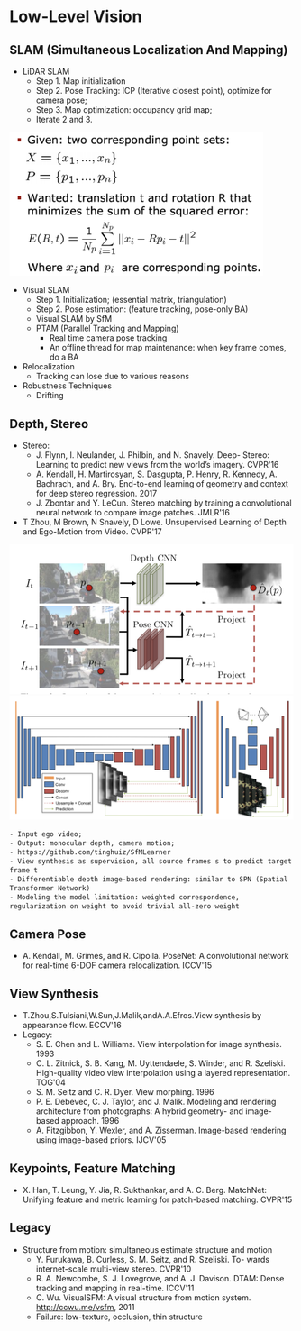 # Low-Level Vision

## SLAM (Simultaneous Localization And Mapping)
- LiDAR SLAM
	- Step 1. Map initialization
	- Step 2. Pose Tracking: ICP (Iterative closest point), optimize for camera pose;
	- Step 3. Map optimization: occupancy grid map;
	- Iterate 2 and 3.
<img src="/CV/images/icp.png" alt="drawing" width="450"/>

- Visual SLAM
	- Step 1. Initialization; (essential matrix, triangulation)
	- Step 2. Pose estimation: (feature tracking, pose-only BA)
	- Visual SLAM by SfM
	- PTAM (Parallel Tracking and Mapping)
		- Real time camera pose tracking
		- An offline thread for map maintenance: when key frame comes, do a BA
- Relocalization
	- Tracking can lose due to various reasons
- Robustness Techniques
	- Drifting

## Depth, Stereo
- Stereo:
	- J. Flynn, I. Neulander, J. Philbin, and N. Snavely. Deep- Stereo: Learning to predict new views from the world’s imagery. CVPR'16
	- A. Kendall, H. Martirosyan, S. Dasgupta, P. Henry, R. Kennedy, A. Bachrach, and A. Bry. End-to-end learning of geometry and context for deep stereo regression. 2017
	- J. Zbontar and Y. LeCun. Stereo matching by training a convolutional neural network to compare image patches. JMLR'16
- T Zhou, M Brown, N Snavely, D Lowe. Unsupervised Learning of Depth and Ego-Motion from Video. CVPR'17
<img src="/CV/images/ssl-depth1.png" alt="drawing" width="600"/>
<img src="/CV/images/ssl-depth2.png" alt="drawing" width="600"/>

	- Input ego video;
	- Output: monocular depth, camera motion;
	- https://github.com/tinghuiz/SfMLearner
	- View synthesis as supervision, all source frames s to predict target frame t
	- Differentiable depth image-based rendering: similar to SPN (Spatial Transformer Network)
	- Modeling the model limitation: weighted correspondence, regularization on weight to avoid trivial all-zero weight 

## Camera Pose
- A. Kendall, M. Grimes, and R. Cipolla. PoseNet: A convolutional network for real-time 6-DOF camera relocalization. ICCV'15

## View Synthesis
- T.Zhou,S.Tulsiani,W.Sun,J.Malik,andA.A.Efros.View synthesis by appearance flow. ECCV'16
- Legacy:
	- S. E. Chen and L. Williams. View interpolation for image synthesis. 1993
	- C. L. Zitnick, S. B. Kang, M. Uyttendaele, S. Winder, and R. Szeliski. High-quality video view interpolation using a layered representation. TOG'04
	- S. M. Seitz and C. R. Dyer. View morphing. 1996
	- P. E. Debevec, C. J. Taylor, and J. Malik. Modeling and rendering architecture from photographs: A hybrid geometry- and image-based approach. 1996
	- A. Fitzgibbon, Y. Wexler, and A. Zisserman. Image-based rendering using image-based priors. IJCV'05

## Keypoints, Feature Matching
- X. Han, T. Leung, Y. Jia, R. Sukthankar, and A. C. Berg. MatchNet: Unifying feature and metric learning for patch-based matching. CVPR'15

## Legacy
- Structure from motion: simultaneous estimate structure and motion
	- Y. Furukawa, B. Curless, S. M. Seitz, and R. Szeliski. To- wards internet-scale multi-view stereo. CVPR'10
	- R. A. Newcombe, S. J. Lovegrove, and A. J. Davison. DTAM: Dense tracking and mapping in real-time. ICCV'11
	- C. Wu. VisualSFM: A visual structure from motion system. http://ccwu.me/vsfm, 2011
	- Failure: low-texture, occlusion, thin structure